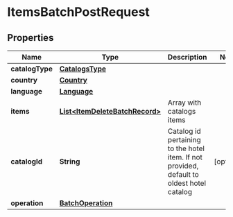 

# ItemsBatchPostRequest

## Properties

Name | Type | Description | Notes
------------ | ------------- | ------------- | -------------
**catalogType** | [**CatalogsType**](CatalogsType.md) |  | 
**country** | [**Country**](Country.md) |  | 
**language** | [**Language**](Language.md) |  | 
**items** | [**List&lt;ItemDeleteBatchRecord&gt;**](ItemDeleteBatchRecord.md) | Array with catalogs items | 
**catalogId** | **String** | Catalog id pertaining to the hotel item. If not provided, default to oldest hotel catalog |  [optional]
**operation** | [**BatchOperation**](BatchOperation.md) |  | 




